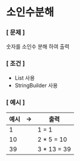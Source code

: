 # 소인수분해

### [ 문제 ]

숫자를 소인수 분해 하여 출력

### [ 조건 ]
- List 사용
- StringBuilder 사용

### [ 예시 ]


| 예시 | -> | 출력          |
|----|----|-------------|
| 1  |    | 1 = 1       |
| 10 |    | 2 * 5 = 10  |
| 39 |    | 3 * 13 = 39 |
